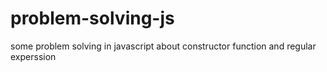 # problem-solving-js
some problem solving in javascript about constructor function and regular experssion
